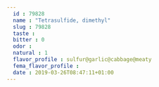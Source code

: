 ```yaml
---
  id : 79828
  name : "Tetrasulfide, dimethyl"
  slug : 79828
  taste : 
  bitter : 0
  odor : 
  natural : 1
  flavor_profile : sulfur@garlic@cabbage@meaty
  fema_flavor_profile : 
  date : 2019-03-26T08:47:11+01:00
---
```



